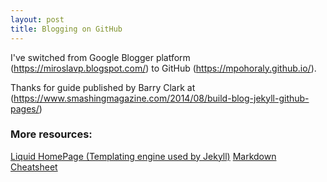 ```yaml
---
layout: post
title: Blogging on GitHub
---
```


I've switched from Google Blogger platform (https://miroslavp.blogspot.com/) to GitHub (https://mpohoraly.github.io/).

Thanks for guide published by Barry Clark at (https://www.smashingmagazine.com/2014/08/build-blog-jekyll-github-pages/)

### More resources:
[Liquid HomePage (Templating engine used by Jekyll)](https://shopify.github.io/liquid/)
[Markdown Cheatsheet](https://github.com/adam-p/markdown-here/wiki/Markdown-Cheatsheet)

